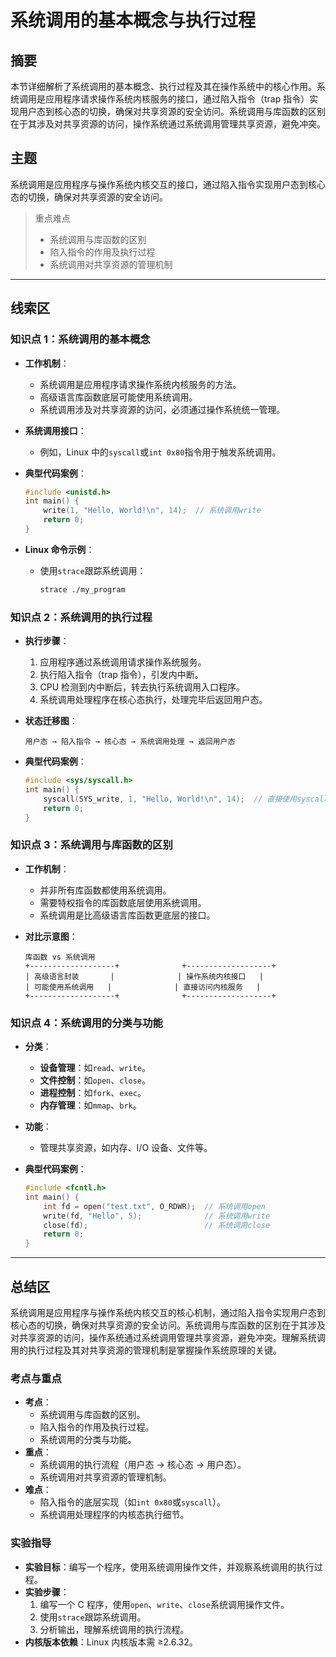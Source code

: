 # 系统调用的基本概念与执行过程

## 摘要

本节详细解析了系统调用的基本概念、执行过程及其在操作系统中的核心作用。系统调用是应用程序请求操作系统内核服务的接口，通过陷入指令（trap 指令）实现用户态到核心态的切换，确保对共享资源的安全访问。系统调用与库函数的区别在于其涉及对共享资源的访问，操作系统通过系统调用管理共享资源，避免冲突。

## 主题

系统调用是应用程序与操作系统内核交互的接口，通过陷入指令实现用户态到核心态的切换，确保对共享资源的安全访问。

> 重点难点
>
> - 系统调用与库函数的区别
> - 陷入指令的作用及执行过程
> - 系统调用对共享资源的管理机制

---

## 线索区

### 知识点 1：系统调用的基本概念

- **工作机制**：
  - 系统调用是应用程序请求操作系统内核服务的方法。
  - 高级语言库函数底层可能使用系统调用。
  - 系统调用涉及对共享资源的访问，必须通过操作系统统一管理。
- **系统调用接口**：
  - 例如，Linux 中的`syscall`或`int 0x80`指令用于触发系统调用。
- **典型代码案例**：

  ```c
  #include <unistd.h>
  int main() {
      write(1, "Hello, World!\n", 14);  // 系统调用write
      return 0;
  }
  ```

- **Linux 命令示例**：
  - 使用`strace`跟踪系统调用：
  
    ```bash
    strace ./my_program
    ```

### 知识点 2：系统调用的执行过程

- **执行步骤**：
  1. 应用程序通过系统调用请求操作系统服务。
  2. 执行陷入指令（trap 指令），引发内中断。
  3. CPU 检测到内中断后，转去执行系统调用入口程序。
  4. 系统调用处理程序在核心态执行，处理完毕后返回用户态。
- **状态迁移图**：
  
  ```text
  用户态 → 陷入指令 → 核心态 → 系统调用处理 → 返回用户态
  ```

- **典型代码案例**：
  
  ```cpp
  #include <sys/syscall.h>
  int main() {
      syscall(SYS_write, 1, "Hello, World!\n", 14);  // 直接使用syscall
      return 0;
  }
  ```

### 知识点 3：系统调用与库函数的区别

- **工作机制**：
  - 并非所有库函数都使用系统调用。
  - 需要特权指令的库函数底层使用系统调用。
  - 系统调用是比高级语言库函数更底层的接口。
- **对比示意图**：
  
  ```text
  库函数 vs 系统调用
  +-------------------+              +-------------------+
  | 高级语言封装       |              | 操作系统内核接口   |
  | 可能使用系统调用   |              | 直接访问内核服务   |
  +-------------------+              +-------------------+
  ```

### 知识点 4：系统调用的分类与功能

- **分类**：
  - **设备管理**：如`read`、`write`。
  - **文件控制**：如`open`、`close`。
  - **进程控制**：如`fork`、`exec`。
  - **内存管理**：如`mmap`、`brk`。
- **功能**：
  - 管理共享资源，如内存、I/O 设备、文件等。
- **典型代码案例**：

  ```cpp
  #include <fcntl.h>
  int main() {
      int fd = open("test.txt", O_RDWR);  // 系统调用open
      write(fd, "Hello", 5);              // 系统调用write
      close(fd);                          // 系统调用close
      return 0;
  }
  ```

---

## 总结区

系统调用是应用程序与操作系统内核交互的核心机制，通过陷入指令实现用户态到核心态的切换，确保对共享资源的安全访问。系统调用与库函数的区别在于其涉及对共享资源的访问，操作系统通过系统调用管理共享资源，避免冲突。理解系统调用的执行过程及其对共享资源的管理机制是掌握操作系统原理的关键。

### 考点与重点

- **考点**：
  - 系统调用与库函数的区别。
  - 陷入指令的作用及执行过程。
  - 系统调用的分类与功能。
- **重点**：
  - 系统调用的执行流程（用户态 → 核心态 → 用户态）。
  - 系统调用对共享资源的管理机制。
- **难点**：
  - 陷入指令的底层实现（如`int 0x80`或`syscall`）。
  - 系统调用处理程序的内核态执行细节。

### 实验指导

- **实验目标**：编写一个程序，使用系统调用操作文件，并观察系统调用的执行过程。
- **实验步骤**：
  1. 编写一个 C 程序，使用`open`、`write`、`close`系统调用操作文件。
  2. 使用`strace`跟踪系统调用。
  3. 分析输出，理解系统调用的执行流程。
- **内核版本依赖**：Linux 内核版本需 ≥2.6.32。
